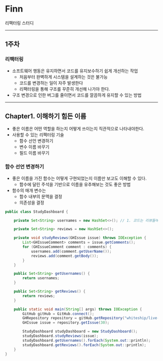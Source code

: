 # Finn
리팩터링 스터디

---

## 1주차

### 리팩터링
- 소프트웨어 행동은 유지하면서 코드를 유지보수하기 쉽게 개선하는 작업
  - 처음부터 완벽하게 시스템을 설계하는 것은 불가능
  - 코드를 변경하는 일이 자주 발생한다
  - 리팩터링을 통해 구조를 꾸준히 개선해 나가야 한다.
- 구조 변경으로 인한 버그를 줄이면서 코드를 깔끔하게 유지할 수 있는 방법

---

## Chapter1. 이해하기 힘든 이름

- 좋은 이름은 어떤 역할을 하는지 어떻게 쓰이는지 직관적으로 나타내야한다.
- 사용할 수 있는 리팩터링 기술
  - 함수 선언 변경하기
  - 변수 이름 바꾸기
  - 필드 이름 바꾸기

### 함수 선언 변경하기
- 좋은 이름을 가진 함수는 어떻게 구현되었는지 이름만 보고도 이해할 수 있다.
  - 함수에 달린 주석을 기반으로 이름을 유추해보는 것도 좋은 방법
- 함수의 매개 변수는
  - 함수 내부의 문맥을 결정
  - 의존성을 결정

```java
public class StudyDashboard {

    private Set<String> usernames = new HashSet<>(); // 1. 코드는 리뷰들에

    private Set<String> reviews = new HashSet<>();

    private void studyReviews(GHIssue issue) throws IOException {
        List<GHIssueComment> comments = issue.getComments();
        for (GHIssueComment comment : comments) {
            usernames.add(comment.getUserName());
            reviews.add(comment.getBody());
        }
    }

    public Set<String> getUsernames() {
        return usernames;
    }

    public Set<String> getReviews() {
        return reviews;
    }

    public static void main(String[] args) throws IOException {
        GitHub gitHub = GitHub.connect();
        GHRepository repository = gitHub.getRepository("whiteship/live-study");
        GHIssue issue = repository.getIssue(30);

        StudyDashboard studyDashboard = new StudyDashboard();
        studyDashboard.studyReviews(issue);
        studyDashboard.getUsernames().forEach(System.out::println);
        studyDashboard.getReviews().forEach(System.out::println);
    }
}
```
